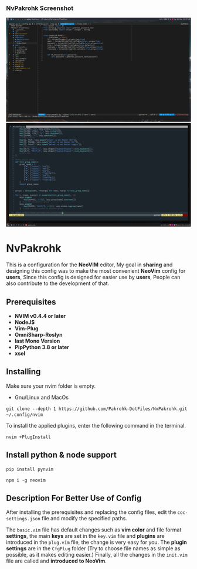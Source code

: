 ### NvPakrohk Screenshot

![Projects and multi file edit!](Screenshot/2020-12-01_00-37.png)
![one File edit](Screenshot/2020-10-07_00-44.png)


# NvPakrohk
This is a configuration for the **NeoVIM** editor, My goal in **sharing** and designing this config was to make the most convenient **NeoVim** config for **users**, Since this config is designed for easier use by **users**, People can also contribute to the development of that.

## Prerequisites

* **NVIM v0.4.4 or later**
* **NodeJS**
* **Vim-Plug**
* **OmniSharp-Roslyn**
* **last Mono Version**
* **PipPython 3.8 or later**
* **xsel**

## Installing

Make sure your nvim folder is empty.

* Gnu/Linux and MacOs
```
git clone --depth 1 https://github.com/Pakrohk-DotFiles/NvPakrohk.git ~/.config/nvim
```

To install the applied plugins, enter the following command in the terminal.

```
nvim +PlugInstall
```

## Install python & node support

```
pip install pynvim
```

```
npm i -g neovim
```

## Description For Better Use of Config
After installing the prerequisites and replacing the config files, edit the `coc-settings.json` file and modify the specified paths.

The `basic.vim` file has default changes such as **vim color** and file format **settings**, the main **keys** are set in the `key.vim` file and **plugins** are introduced in the `plug.vim` file, the change is very easy for you. The **plugin settings** are in the `CfgPlug` folder (Try to choose file names as simple as possible, as it makes editing easier.) Finally, all the changes in the `init.vim` file are called and **introduced to NeoVim**.

